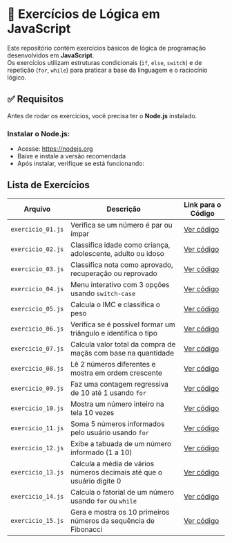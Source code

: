 # 🧠 Exercícios de Lógica em JavaScript

Este repositório contém exercícios básicos de lógica de programação desenvolvidos em **JavaScript**.  
Os exercícios utilizam estruturas condicionais (`if`, `else`, `switch`) e de repetição (`for`, `while`) para praticar a base da linguagem e o raciocínio lógico.

## ✅ Requisitos

Antes de rodar os exercícios, você precisa ter o **Node.js** instalado.

### Instalar o Node.js:

- Acesse: https://nodejs.org
- Baixe e instale a versão recomendada
- Após instalar, verifique se está funcionando:

## Lista de Exercícios

| Arquivo           | Descrição                                                             | Link para o Código
| ----------------- | --------------------------------------------------------------------- | ----------------------
| `exercicio_01.js` | Verifica se um número é par ou ímpar                                  | [Ver código](https://github.com/RenatoDEV87/Verifique-se-um-numero-e-par-ou-impar)
| `exercicio_02.js` | Classifica idade como criança, adolescente, adulto ou idoso           | [Ver código](https://github.com/RenatoDEV87/classifica-a-idade-de-uma-pessoa-em-categorias)
| `exercicio_03.js` | Classifica nota como aprovado, recuperação ou reprovado               | [Ver código](https://github.com/RenatoDEV87/Classificacao-de-Nota)
| `exercicio_04.js` | Menu interativo com 3 opções usando `switch-case`                     | [Ver código](https://github.com/RenatoDEV87/Menu-Interativo-com-switch-case)
| `exercicio_05.js` | Calcula o IMC e classifica o peso                                     | [Ver código](https://github.com/RenatoDEV87/Calculo-do-IMC-com-if-else)
| `exercicio_06.js` | Verifica se é possível formar um triângulo e identifica o tipo        | [Ver código](https://github.com/RenatoDEV87/Verificar-e-classificar-triangulo)
| `exercicio_07.js` | Calcula valor total da compra de maçãs com base na quantidade         | [Ver código](https://github.com/RenatoDEV87/Calculo-do-valor-total-das-macas)
| `exercicio_08.js` | Lê 2 números diferentes e mostra em ordem crescente                   | [Ver código](https://github.com/RenatoDEV87/Ordenar-dois-numeros-em-ordem-crescente)
| `exercicio_09.js` | Faz uma contagem regressiva de 10 até 1 usando `for`                  | [Ver código](https://github.com/RenatoDEV87/Contagem-regressiva-de-10-ate-1-com-for)
| `exercicio_10.js` | Mostra um número inteiro na tela 10 vezes                             | [Ver código](https://github.com/RenatoDEV87/Mostrar-um-numero-inteiro-10-vezes)
| `exercicio_11.js` | Soma 5 números informados pelo usuário usando `for`                   | [Ver código](https://github.com/RenatoDEV87/Soma_cinco_numeros)
| `exercicio_12.js` | Exibe a tabuada de um número informado (1 a 10)                       | [Ver código](https://github.com/RenatoDEV87/Tabuada)
| `exercicio_13.js` | Calcula a média de vários números decimais até que o usuário digite 0 | [Ver código](https://github.com/RenatoDEV87/Media_numeros)
| `exercicio_14.js` | Calcula o fatorial de um número usando `for` ou `while`               | [Ver código](https://github.com/RenatoDEV87/Fatorial)
| `exercicio_15.js` | Gera e mostra os 10 primeiros números da sequência de Fibonacci       | [Ver código](https://github.com/RenatoDEV87/Fibonacci)

